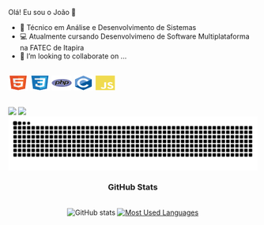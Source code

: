 Olá! Eu sou o João 👋




- 📙 Técnico em Análise e Desenvolvimento de Sistemas
- 💻 Atualmente cursando Desenvolvimeno de Software Multiplataforma na FATEC de Itapira
- 👯 I’m looking to collaborate on ...

<div style="display: inline_block"><br>
  
  <img align="center" alt="Rafa-HTML" height="30" width="40" src="https://raw.githubusercontent.com/devicons/devicon/master/icons/html5/html5-original.svg">
  <img align="center" alt="Rafa-CSS" height="30" width="40" src="https://raw.githubusercontent.com/devicons/devicon/master/icons/css3/css3-original.svg">
  <img align="center" alt="Rafa-Csharp" height="30" width="40" src="https://raw.githubusercontent.com/devicons/devicon/master/icons/php/php-original.svg">
  <img align="center" alt="Rafa-Csharp" height="30" width="40" src="https://raw.githubusercontent.com/devicons/devicon/master/icons/c/c-original.svg">
  <img align="center" alt="Rafa-Js" height="30" width="40" src="https://raw.githubusercontent.com/devicons/devicon/master/icons/javascript/javascript-plain.svg">
</div>
<br>
<a href="https://beacons.ai/JLABatista">
<br>
<div> 
  <a href = "mailto:joao.altafini05@gmail.com"><img src="https://img.shields.io/badge/-Gmail-%23333?style=for-the-badge&logo=gmail&logoColor=white" target="_blank"></a>
  <a href="www.linkedin.com/in/lucas-altafini" target="_blank"><img src="https://img.shields.io/badge/-LinkedIn-%230077B5?style=for-the-badge&logo=linkedin&logoColor=white" target="_blank"></a> 

  <picture align="center">
  <source media="(prefers-color-scheme: dark)" srcset="https://raw.githubusercontent.com/JLBatista/JLBatista/output/github-contribution-grid-snake-dark.svg">
  <source media="(prefers-color-scheme: light)" srcset="https://raw.githubusercontent.com/JLBatista/JLBatista/output/github-contribution-grid-snake-dark.svg">
  <img align="center" alt="github contribution grid snake animation" src="https://raw.githubusercontent.com/JLBatista/JLBatista/output/github-contribution-grid-snake.svg">
</picture>

<div style="text-align: center;" align="center">
  <h3> GitHub Stats </h3>
  <br>
  <img src="https://github-readme-stats-git-masterrstaa-rickstaa.vercel.app/api?username=JLBatista&hide_title=true&show_icons=true&include_all_commits=false&count_private=true&line_height=25&hide=issues&bg_color=000&title_color=FF00F6&text_color=FFF&border_radius=3&border_color=36123c&icon_color=FF00F6&theme=jolly" alt="GitHub stats">

  <a href="https://github.com/JLBatista/github-readme-stats">
    <img src="https://github-readme-stats-git-masterrstaa-rickstaa.vercel.app/api/top-langs/?username=JLBatista&line_height=10&card_width=290&layout=compact&hide_title=false&count_private=true&langs_count=4&show_icons=true&title_color=FF00F6&hide=html,scss,less&bg_color=000&text_color=8B8B8B&border_radius=3&border_color=561760&count_private=true" alt="Most Used Languages">
  </a>
</div>
  
</div>
